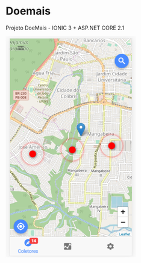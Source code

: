 # Doemais
Projeto DoeMais - IONIC 3 + ASP.NET CORE 2.1


![alt text](https://github.com/esllenjulio/Doemais/blob/master/src/assets/imgs/MapDoemais.PNG)
